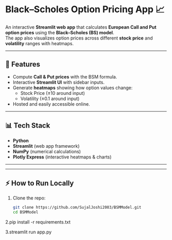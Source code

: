 # Black–Scholes Option Pricing App 📈

An interactive **Streamlit web app** that calculates **European Call and Put option prices** using the **Black–Scholes (BS) model**.  
The app also visualizes option prices across different **stock price** and **volatility** ranges with heatmaps.  

---

## 🚀 Features
- Compute **Call & Put prices** with the BSM formula.  
- Interactive **Streamlit UI** with sidebar inputs.  
- Generate **heatmaps** showing how option values change:  
  - Stock Price (±10 around input)  
  - Volatility (±0.1 around input)  
- Hosted and easily accessible online.  

---

## 📊 Tech Stack
- **Python**
- **Streamlit** (web app framework)  
- **NumPy** (numerical calculations)  
- **Plotly Express** (interactive heatmaps & charts)  

---


---

## ⚡ How to Run Locally
1. Clone the repo:
   ```bash
   git clone https://github.com/SujalJoshi2003/BSMModel.git
   cd BSMModel
2.pip install -r requirements.txt

3.streamlit run app.py
